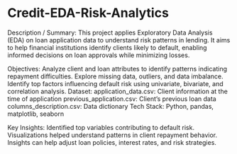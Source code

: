 # Credit-EDA-Risk-Analytics
Description / Summary:
This project applies Exploratory Data Analysis (EDA) on loan application data to understand risk patterns in lending. It aims to help financial institutions identify clients likely to default, enabling informed decisions on loan approvals while minimizing losses.

Objectives:
Analyze client and loan attributes to identify patterns indicating repayment difficulties.
Explore missing data, outliers, and data imbalance.
Identify top factors influencing default risk using univariate, bivariate, and correlation analysis.
Dataset:
application_data.csv: Client information at the time of application
previous_application.csv: Client’s previous loan data
columns_description.csv: Data dictionary
Tech Stack: Python, pandas, matplotlib, seaborn

Key Insights:
Identified top variables contributing to default risk.
Visualizations helped understand patterns in client repayment behavior.
Insights can help adjust loan policies, interest rates, and risk strategies.
